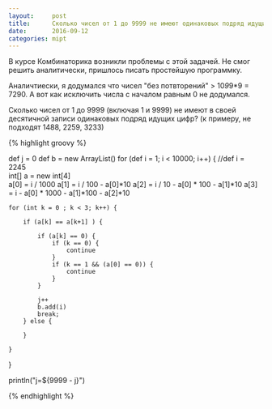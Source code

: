 ```yaml
---
layout:     post
title:      Сколько чисел от 1 до 9999 не имеют одинаковых подряд идущих цифр?
date:       2016-09-12
categories: mipt
---
```


В курсе Комбинаторика возникли проблемы с этой задачей. Не смог решить аналитически, пришлось писать простейшую программку.

Аналичтиески, я додумался что чисел "без потвторений" > 10*9*9*9 = 7290. А вот как исключить числа с началом равным 0 не додумался. 

Сколько чисел от 1 до 9999 (включая 1 и 9999) не имеют в своей десятичной записи одинаковых подряд идущих цифр? (к примеру, не подходят 1488, 2259, 3233)

{% highlight groovy %}

def j = 0
def b = new ArrayList<Integer>()
for (def i = 1; i < 10000; i++) {
//def i = 2245   
    int[] a = new int[4]   
    a[0] = i / 1000 
    a[1] = i / 100  -  a[0]*10
    a[2] = i / 10 - a[0] * 100 - a[1]*10
    a[3] = i - a[0] * 1000 - a[1]*100 - a[2]*10
    
    for (int k = 0 ; k < 3; k++) {
        
        if (a[k] == a[k+1] ) {
        
            if (a[k] == 0) {
                if (k == 0) {
                    continue
                }
                if (k == 1 && (a[0] == 0)) {
                    continue
                }
            }
            
            j++
            b.add(i)
            break;
        } else {
            
        }
    
    }
    
}

println("j=${9999 - j}")

{% endhighlight %}